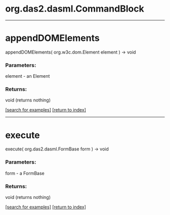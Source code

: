 # org.das2.dasml.CommandBlock



***
<a name="appendDOMElements"></a>
# appendDOMElements
appendDOMElements( org.w3c.dom.Element element ) &rarr; void



### Parameters:
element - an Element

### Returns:
void (returns nothing)


<a href="https://github.com/autoplot/dev/search?q=appendDOMElements&unscoped_q=appendDOMElements">[search for examples]</a>
<a href="https://github.com/autoplot/documentation/blob/master/javadoc/index-all.md">[return to index]</a>

***
<a name="execute"></a>
# execute
execute( org.das2.dasml.FormBase form ) &rarr; void



### Parameters:
form - a FormBase

### Returns:
void (returns nothing)


<a href="https://github.com/autoplot/dev/search?q=execute&unscoped_q=execute">[search for examples]</a>
<a href="https://github.com/autoplot/documentation/blob/master/javadoc/index-all.md">[return to index]</a>

